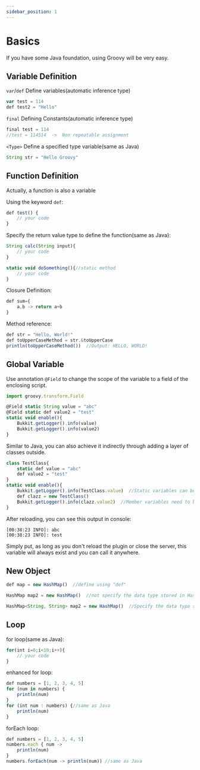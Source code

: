 ```yaml
---
sidebar_position: 1
---
```


# Basics

If you have some Java foundation, using Groovy will be very easy.

## Variable Definition

`var`/`def` Define variables(automatic inference type)

```js
var test = 114
def test2 = "Hello"
```

`final` Defining Constants(automatic inference type)

```js
final test = 114
//test = 114514  ->  Non repeatable assignment
```

`<Type>` Define a specified type variable(same as Java)

```js
String str = "Hello Groovy"
```

## Function Definition

Actually, a function is also a variable

Using the keyword `def`:
```js
def test() {
    // your code
}
```

Specify the return value type to define the function(same as Java):
```js
String calc(String input){
    // your code
}

static void doSomething(){//static method
    // your code
}
```

Closure Definition:
```js
def sum={
    a,b -> return a+b
}
```

Method reference:
```js
def str = "Hello, World!"
def toUpperCaseMethod = str.&toUpperCase
println(toUpperCaseMethod())  //Output: HELLO, WORLD!
```

## Global Variable

Use annotation `@Field` to change the scope of the variable to a field of the enclosing script.

```js
import groovy.transform.Field

@Field static String value = "abc"
@Field static def value2 = "test"
static void enable(){
    Bukkit.getLogger().info(value)
    Bukkit.getLogger().info(value2)
}
```

Similar to Java, you can also achieve it indirectly through adding a layer of classes outside.

```js
class TestClass{
    static def value = "abc"
    def value2 = "test"
}
static void enable(){
    Bukkit.getLogger().info(TestClass.value)  //Static variables can be directly accessed through classes
    def clazz = new TestClass()
    Bukkit.getLogger().info(clazz.value2)  //Member variables need to be accessed through objects
}
```

After reloading, you can see this output in console:

```
[00:38:23 INFO]: abc
[00:38:23 INFO]: test
```

Simply put, as long as you don't reload the plugin or close the server, this variable will always exist and you can call it anywhere.

## New Object

```js
def map = new HashMap()  //define using "def"

HashMap map2 = new HashMap()  //not specify the data type stored in HashMap

HashMap<String, String> map2 = new HashMap()  //Specify the data type stored in HashMap, like Java
```

## Loop

for loop(same as Java):
```js
for(int i=0;i<10;i++){
    // your code
}
```

enhanced for loop:
```js
def numbers = [1, 2, 3, 4, 5]
for (num in numbers) {
    println(num)
}
for (int num : numbers) {//same as Java
    println(num)
}
```

forEach loop:

```js
def numbers = [1, 2, 3, 4, 5]
numbers.each { num ->
    println(num)
}
numbers.forEach(num -> println(num)) //same as Java
```
